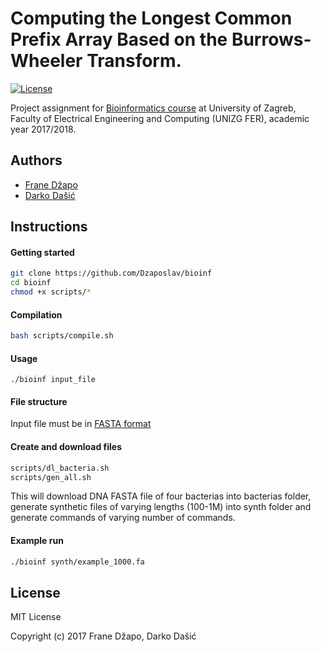 # Computing the Longest Common Prefix Array Based on the Burrows-Wheeler Transform.

[![License](https://img.shields.io/packagist/l/doctrine/orm.svg)](https://img.shields.io/packagist/l/doctrine/orm.svg)

Project assignment for [Bioinformatics course](http://www.fer.unizg.hr/predmet/bio) at University of Zagreb, Faculty of Electrical Engineering and Computing (UNIZG FER), academic year 2017/2018.

## Authors
- [Frane Džapo](https://github.com/Dzaposlav)
- [Darko Dašić](https://github.com/ledasko)

## Instructions

#### Getting started
```bash
git clone https://github.com/Dzaposlav/bioinf
cd bioinf
chmod +x scripts/*
```

#### Compilation
```bash
bash scripts/compile.sh
```
#### Usage
```
./bioinf input_file
```
#### File structure
Input file must be in [FASTA format](https://en.wikipedia.org/wiki/FASTA_format)

#### Create and download files
```bash
scripts/dl_bacteria.sh
scripts/gen_all.sh
```
This will download DNA FASTA file of four bacterias into bacterias folder, generate synthetic files of varying lengths (100-1M) into synth folder and generate commands of varying number of commands.

#### Example run
```bash
./bioinf synth/example_1000.fa
```

License
---------
MIT License

Copyright (c) 2017 Frane Džapo, Darko Dašić
